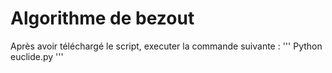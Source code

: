 # Algorithme de bezout

Après avoir téléchargé le script, executer la commande suivante :
'''
Python euclide.py
'''
